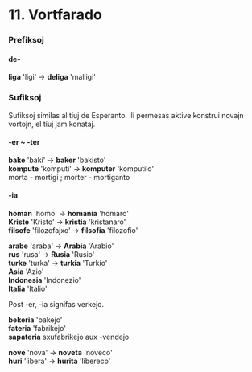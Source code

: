 
# 11. Vortfarado

### Prefiksoj

#### de-

**liga**
'ligi'
→ **deliga**
'malligi'  

### Sufiksoj

Sufiksoj similas al tiuj de Esperanto.
Ili permesas aktive konstrui novajn vortojn, el tiuj jam konataj.

#### -er ~ -ter

**bake**
'baki'
→ **baker**
'bakisto'  
**kompute**
'komputi'
→ **komputer**
'komputilo'  
morta - mortigi ; morter - mortiganto  

#### -ia

**homan**
'homo'
→ **homania**
'homaro'  
**Kriste**
'Kristo'
→ **kristia**
'kristanaro'  
**filsofe**
'filozofajxo'
→ **filsofia**
'filozofio'

**arabe**
'araba'
→ **Arabia**
'Arabio'  
**rus**
'rusa'
→ **Rusia**
'Rusio'  
**turke**
'turka'
→ **turkia**
'Turkio'  
**Asia**
'Azio'  
**Indonesia**
'Indonezio'  
**Italia**
'Italio'  


Post -er, -ia signifas verkejo.

**bekeria**
'bakejo'  
**fateria**
'fabrikejo'  
**sapateria** sxufabrikejo aux -vendejo


**nove**
'nova'
→ **noveta**
'noveco'  
**huri**
'libera'
→ **hurita**
'libereco'

